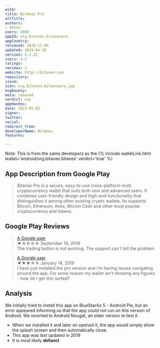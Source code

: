 ```yaml
---
wsId: 
title: BitAnex Pro
altTitle: 
authors:
- danny
users: 5000
appId: org.bitanex.bitanexpro
appCountry: 
released: 2018-11-09
updated: 2019-04-26
version: 3.1.22
stars: 4.2
ratings: 
reviews: 2
website: http://bitanex.com
repository: 
issue: 
icon: org.bitanex.bitanexpro.jpg
bugbounty: 
meta: removed
verdict: wip
appHashes: 
date: 2023-05-05
signer: 
twitter: 
social: 
redirect_from: 
developerName: BitAnex
features: 

---
```


Note: This is from the same developers as the {% include walletLink.html wallet='android/org.bitanex.bitanex' verdict='true' %}

## App Description from Google Play 

> Bitanex Pro is a secure, easy-to-use cross-platform multi cryptocurrency wallet that suits both new and advanced users. It combines user-friendly design and high-end functionality that distinguishes it among other existing crypto wallets. Its supports Bitcoin, Ethereum, Anex, Bitcoin Cash and other most popular cryptocurrency and tokens.

## Google Play Reviews 

> [A Google user](https://play.google.com/store/apps/details?id=org.bitanex.bitanexpro&gl=us)<br>
  ★☆☆☆☆ September 14, 2019 <br>
       The trading button is not working. The support can't tell the problem.

> [A Google user](https://play.google.com/store/apps/details?id=org.bitanex.bitanexpro&gl=us)<br>
  ★★★☆☆ January 14, 2019 <br>
       I have just installed the pro version and i'm having issues navigating around the app. For some reason my wallet isn't showing any figures - how do I get this sorted?

## Analysis 

We initially tried to install this app on BlueStacks 5 - Android Pie, but an error appeared informing us that the app could not run on this version of Android. We reverted to Android Nougat, an older version to test it. 

- When we installed it and later on opened it, the app would simply show the splash screen and then automatically close. 
- This app was last updated in 2019 
- It is most likely **defunct**
